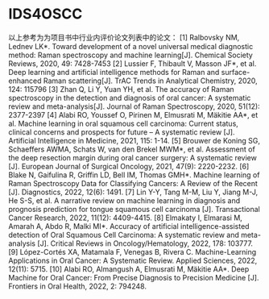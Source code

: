 # IDS4OSCC
以上参考为为项目书中行业内评价论文列表中的论文：
[1] Ralbovsky NM, Lednev LK*. Toward development of a novel universal medical diagnostic method: Raman spectroscopy and machine learning[J]. Chemical Society Reviews, 2020, 49: 7428-7453
[2] Lussier F, Thibault V, Masson JF*, et al. Deep learning and artificial intelligence methods for Raman and surface-enhanced Raman scattering[J]. TrAC Trends in Analytical Chemistry, 2020, 124: 115796
[3] Zhan Q, Li Y, Yuan YH, et al. The accuracy of Raman spectroscopy in the detection and diagnosis of oral cancer: A systematic review and meta-analysis[J]. Journal of Raman Spectroscopy, 2020, 51(12): 2377-2397
[4] Alabi RO, Youssef O, Pirinen M, Elmusrati M, Mäkitie AA*, et al. Machine learning in oral squamous cell carcinoma: Current status, clinical concerns and prospects for future – A systematic review [J]. Artificial Intelligence in Medicine, 2021, 115: 1-14.
[5] Brouwer de Koning SG, Schaeffers AWMA, Schats W, van den Brekel MWM*, et al. Assessment of the deep resection margin during oral cancer surgery: A systematic review [J]. European Journal of Surgical Oncology, 2021, 47(9): 2220-2232.
[6] Blake N, Gaifulina R, Griffin LD, Bell IM, Thomas GMH*. Machine learning of Raman Spectroscopy Data for Classifying Cancers: A Review of the Recent [J]. Diagnostics, 2022, 12(6): 1491.
[7] Lin Y-Y, Tang M-M, Liu Y, Jiang M-J, He S-S, et al. A narrative review on machine learning in diagnosis and prognosis prediction for tongue squamous cell carcinoma [J]. Transactional Cancer Research, 2022, 11(12): 4409-4415.
[8] Elmakaty I, Elmarasi M, Amarah A, Abdo R, Malki MI*. Accuracy of artificial intelligence-assisted detection of Oral Squamous Cell Carcinoma: A systematic review and meta-analysis [J]. Critical Reviews in Oncology/Hematology, 2022, 178: 103777.
[9] López-Cortés XA, Matamala F, Venegas B, Rivera C. Machine-Learning Applications in Oral Cancer: A Systematic Review. Applied Sciences, 2022, 12(11): 5715.
[10] Alabi RO, Almangush A, Elmusrati M, Mäkitie AA*. Deep Machine for Oral Cancer: From Precise Diagnosis to Precision Medicine [J]. Frontiers in Oral Health, 2022, 2: 794248.
